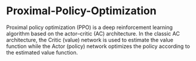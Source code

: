 # Proximal-Policy-Optimization
Proximal policy optimization (PPO) is a deep reinforcement learning algorithm based on the actor–critic (AC) architecture. In the classic AC architecture, the Critic (value) network is used to estimate the value function while the Actor (policy) network optimizes the policy according to the estimated value function.
